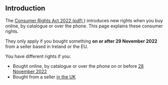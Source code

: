 ##  Introduction

The [ Consumer Rights Act 2022 (pdf)
](https://www.irishstatutebook.ie/eli/2022/act/37/enacted/en/pdf) ) introduces
new rights when you buy online, by catalogue or over the phone. This page
explains these consumer rights.

They only apply if you bought something **on or after 29 November 2022** from
a seller based in Ireland or the EU.

You have different rights if you:

  * Bought online, by catalogue or over the phone on or before [ 28 November 2022 ](/en/consumer/products-and-services-bought-before-november-2022/your-rights-if-you-bought-online-before-november-2022/)
  * Bought from a seller [ in the UK ](/en/consumer/shopping/buying-online-from-uk-after-brexit/)
